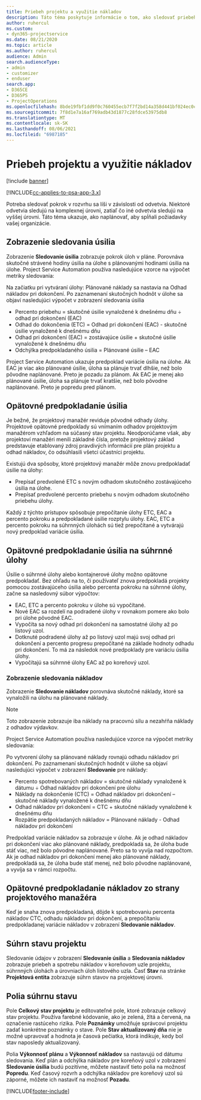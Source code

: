 ```yaml
---
title: Priebeh projektu a využitie nákladov
description: Táto téma poskytuje informácie o tom, ako sledovať priebeh projektu a spotrebu nákladov.
author: ruhercul
ms.custom:
- dyn365-projectservice
ms.date: 08/21/2020
ms.topic: article
ms.author: ruhercul
audience: Admin
search.audienceType:
- admin
- customizer
- enduser
search.app:
- D365CE
- D365PS
- ProjectOperations
ms.openlocfilehash: 8bde19fbf1dd9f0c760455ecb7f7f2bd14a358d441bf024ec0cdefa42866f53e
ms.sourcegitcommit: 7f8d1e7a16af769adb43d1877c28fdce53975db8
ms.translationtype: MT
ms.contentlocale: sk-SK
ms.lasthandoff: 08/06/2021
ms.locfileid: "6987185"
---
```

# <a name="project-progress-and-cost-consumption"></a>Priebeh projektu a využitie nákladov

[!include [banner](../includes/psa-now-project-operations.md)]

[!INCLUDE[cc-applies-to-psa-app-3.x](../includes/cc-applies-to-psa-app-3x.md)]

Potreba sledovať pokrok v rozvrhu sa líši v závislosti od odvetvia. Niektoré odvetvia sledujú na komplexnej úrovni, zatiaľ čo iné odvetvia sledujú na vyššej úrovni. Táto téma ukazuje, ako naplánovať, aby spĺňali požiadavky vašej organizácie.

## <a name="effort-tracking-view"></a>Zobrazenie sledovania úsilia

Zobrazenie **Sledovanie úsilia** zobrazuje pokrok úloh v pláne. Porovnáva skutočné strávené hodiny úsilia na úlohe s plánovanými hodinami úsilia na úlohe. Project Service Automation používa nasledujúce vzorce na výpočet metriky sledovania:

Na začiatku pri vytváraní úlohy: Plánované náklady sa nastavia na Odhad nákladov pri dokončení. Po zaznamenaní skutočných hodnôt v úlohe sa objaví nasledujúci výpočet v zobrazení sledovania úsilia

- Percento priebehu = skutočné úsilie vynaložené k dnešnému dňu ÷ odhad pri dokončení (EAC) 
- Odhad do dokončenia (ETC) = Odhad pri dokončení (EAC) - skutočné úsilie vynaložené k dnešnému dňu 
- Odhad pri dokončení (EAC) = zostávajúce úsilie + skutočné úsilie vynaložené k dnešnému dňu 
- Odchýlka predpokladaného úsilia = Plánované úsilie – EAC

Project Service Automation ukazuje predpoklad variácie úsilia na úlohe. Ak EAC je viac ako plánované úsilie, úloha sa plánuje trvať dlhšie, než bolo pôvodne naplánované. Preto je pozadu za plánom. Ak EAC je menej ako plánované úsilie, úloha sa plánuje trvať kratšie, než bolo pôvodne naplánované. Preto je popredu pred plánom.

## <a name="reprojecting-effort"></a>Opätovné predpokladanie úsilia

Je bežné, že projektový manažér reviduje pôvodné odhady úlohy. Projektové opätovné predpoklady sú vnímaním odhadov projektovým manažérom vzhľadom na súčasný stav projektu. Neodporúčame však, aby projektoví manažéri menili základné čísla, pretože projektový základ predstavuje etablovaný zdroj pravdivých informácií pre plán projektu a odhad nákladov, čo odsúhlasili všetci účastníci projektu.

Existujú dva spôsoby, ktoré projektový manažér môže znovu predpokladať úsilie na úlohy:

- Prepísať predvolené ETC s novým odhadom skutočného zostávajúceho úsilia na úlohe. 
- Prepísať predvolené percento priebehu s novým odhadom skutočného priebehu úlohy.

Každý z týchto prístupov spôsobuje prepočítanie úlohy ETC, EAC a percento pokroku a predpokladané úsilie rozptylu úlohy. EAC, ETC a percento pokroku na súhrnných úlohách sú tiež prepočítané a vytvárajú nový predpoklad variácie úsilia.

## <a name="reprojection-of-effort-on-summary-tasks"></a>Opätovné predpokladanie úsilia na súhrnné úlohy

Úsilie o súhrnné úlohy alebo kontajnerové úlohy možno opätovne predpokladať. Bez ohľadu na to, či používateľ znova predpokladá projekty pomocou zostávajúceho úsilia alebo percenta pokroku na súhrnné úlohy, začne sa nasledovný súbor výpočtov:

- EAC, ETC a percento pokroku v úlohe sú vypočítané.
- Nové EAC sa rozdelí na podradené úlohy v rovnakom pomere ako bolo pri úlohe pôvodné EAC.
- Vypočíta sa nový odhad pri dokončení na samostatné úlohy až po listový uzol. 
- Dotknuté podradené úlohy až po listový uzol majú svoj odhad pri dokončení a percento progresu prepočítané na základe hodnoty odhadu pri dokončení. To má za následok nové predpoklady pre variáciu úsilia úlohy. 
- Vypočítajú sa súhrnné úlohy EAC až po koreňový uzol.

### <a name="cost-tracking-view"></a>Zobrazenie sledovania nákladov 

Zobrazenie **Sledovanie nákladov** porovnáva skutočné náklady, ktoré sa vynaložili na úlohu na plánované náklady. 

> [!NOTE]
> Toto zobrazenie zobrazuje iba náklady na pracovnú silu a nezahŕňa náklady z odhadov výdavkov. 

Project Service Automation používa nasledujúce vzorce na výpočet metriky sledovania:

Po vytvorení úlohy sa plánované náklady rovnajú odhadu nákladov pri dokončení. Po zaznamenaní skutočných hodnôt v úlohe sa objaví nasledujúci výpočet v zobrazení **Sledovanie** pre náklady:

 - Percento spotrebovaných nákladov = skutočné náklady vynaložené k dátumu ÷ Odhad nákladov pri dokončení pre úlohu
 - Náklady na dokončenie (CTC) = Odhad nákladov pri dokončení – skutočné náklady vynaložené k dnešnému dňu
 - Odhad nákladov pri dokončení = CTC + skutočné náklady vynaložené k dnešnému dňu
 - Rozpätie predpokladaných nákladov = Plánované náklady - Odhad nákladov pri dokončení

Predpoklad variácie nákladov sa zobrazuje v úlohe. Ak je odhad nákladov pri dokončení viac ako plánované náklady, predpokladá sa, že úloha bude stáť viac, než bolo pôvodne naplánované. Preto sa to vyvíja nad rozpočtom. Ak je odhad nákladov pri dokončení menej ako plánované náklady, predpokladá sa, že úloha bude stáť menej, než bolo pôvodne naplánované, a vyvíja sa v rámci rozpočtu.

## <a name="project-managers-reprojection-of-cost"></a>Opätovné predpokladanie nákladov zo strany projektového manažéra

Keď je snaha znova predpokladaná, dôjde k spotrebovaniu percenta nákladov CTC, odhadu nákladov pri dokončení, a prepočítaniu predpokladanej variácie nákladov v zobrazení **Sledovanie nákladov**.

## <a name="project-status-summary"></a>Súhrn stavu projektu

Sledovanie údajov v zobrazení **Sledovanie úsilia** a **Sledovania nákladov** zobrazuje priebeh a spotrebu nákladov v koreňovom uzle projektu, súhrnných úlohách a úrovniach úloh listového uzla. Časť **Stav** na stránke **Projektová entita** zobrazuje súhrn stavov na projektovej úrovni.

## <a name="status-summary-fields"></a>Polia súhrnu stavu

Pole **Celkový stav projektu** je editovateľné pole, ktoré zobrazuje celkový stav projektu. Používa farebné kódovanie, ako je zelená, žltá a červená, na označenie rastúceho rizika. Pole **Poznámky** umožňuje správcovi projektu zadať konkrétne poznámky o stave. Pole **Stav aktualizovaný dňa** nie je možné upravovať a hodnota je časová pečiatka, ktorá indikuje, kedy bol stav naposledy aktualizovaný.

Polia **Výkonnosť plánu** a **Výkonnosť nákladov** sa nastavujú od dátumu sledovania. Keď plán a odchýlka nákladov pre koreňový uzol v zobrazení **Sledovanie úsilia** budú pozitívne, môžete nastaviť tieto polia na možnosť **Popredu**. Keď časový rozvrh a odchýlka nákladov pre koreňový uzol sú záporné, môžete ich nastaviť na možnosť **Pozadu**.


[!INCLUDE[footer-include](../includes/footer-banner.md)]